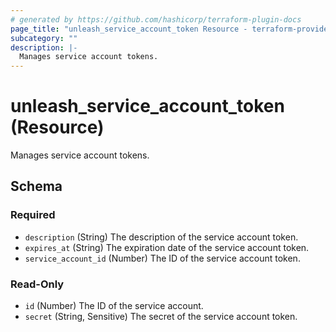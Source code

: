 ```yaml
---
# generated by https://github.com/hashicorp/terraform-plugin-docs
page_title: "unleash_service_account_token Resource - terraform-provider-unleash"
subcategory: ""
description: |-
  Manages service account tokens.
---
```


# unleash_service_account_token (Resource)

Manages service account tokens.



<!-- schema generated by tfplugindocs -->
## Schema

### Required

- `description` (String) The description of the service account token.
- `expires_at` (String) The expiration date of the service account token.
- `service_account_id` (Number) The ID of the service account token.

### Read-Only

- `id` (Number) The ID of the service account.
- `secret` (String, Sensitive) The secret of the service account token.

